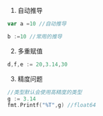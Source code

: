 1. 自动推导

```go
var a =10 //自动推导

b :=10 //常用的推导
```

2. 多重赋值

```go
d,f,e := 20,3.14,30
```

3. 精度问题

```go
//类型默认会使用高精度的类型
g := 3.14
fmt.Printf("%T",g) //float64
```

   